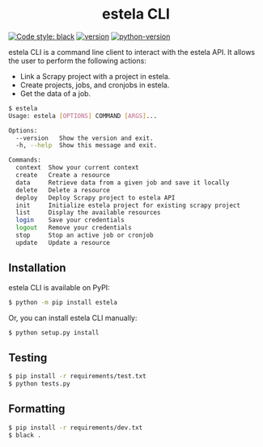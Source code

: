<h1 align="center"> estela CLI </h1>

[![Code style: black](https://img.shields.io/badge/code%20style-black-000000.svg)](https://github.com/psf/black)
[![version](https://img.shields.io/badge/version-0.2.3-blue)](https://github.com/bitmakerla/estela-cli)
[![python-version](https://img.shields.io/badge/python-v3.10-orange)](https://www.python.org)


estela CLI is a command line client to interact with the estela API. It allows the user to perform the following actions:
- Link a Scrapy project with a project in estela.
- Create projects, jobs, and cronjobs in estela.
- Get the data of a job.

```bash
$ estela
Usage: estela [OPTIONS] COMMAND [ARGS]...

Options:
  --version   Show the version and exit.
  -h, --help  Show this message and exit.

Commands:
  context  Show your current context
  create   Create a resource
  data     Retrieve data from a given job and save it locally
  delete   Delete a resource
  deploy   Deploy Scrapy project to estela API
  init     Initialize estela project for existing scrapy project
  list     Display the available resources
  login    Save your credentials
  logout   Remove your credentials
  stop     Stop an active job or cronjob
  update   Update a resource
```

## Installation

estela CLI is available on PyPI:

```bash
$ python -m pip install estela
```

Or, you can install estela CLI manually:

```bash
$ python setup.py install
```

## Testing

```bash
$ pip install -r requirements/test.txt
$ python tests.py
```

## Formatting 

```bash
$ pip install -r requirements/dev.txt
$ black .
```
